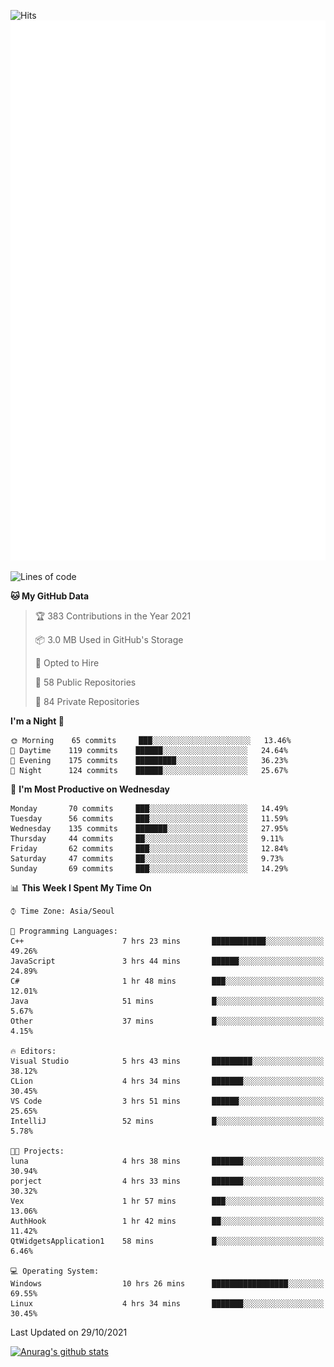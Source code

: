 ![Hits](https://hits.seeyoufarm.com/api/count/incr/badge.svg?url=https%3A%2F%2Fgithub.com%2Fkokose1234&count_bg=%2379C83D&title_bg=%23555555&icon=apple.svg&icon_color=%23E7E7E7&title=hits&edge_flat=false)
<br/>
![Metrics](https://github.com/kokose1234/kokose1234/blob/main/github-metrics.svg)

<!--START_SECTION:waka-->
![Lines of code](https://img.shields.io/badge/From%20Hello%20World%20I%27ve%20Written-11.7%20million%20lines%20of%20code-blue)

**🐱 My GitHub Data** 

> 🏆 383 Contributions in the Year 2021
 > 
> 📦 3.0 MB Used in GitHub's Storage 
 > 
> 💼 Opted to Hire
 > 
> 📜 58 Public Repositories 
 > 
> 🔑 84 Private Repositories  
 > 
**I'm a Night 🦉** 

```text
🌞 Morning    65 commits     ███░░░░░░░░░░░░░░░░░░░░░░   13.46% 
🌆 Daytime    119 commits    ██████░░░░░░░░░░░░░░░░░░░   24.64% 
🌃 Evening    175 commits    █████████░░░░░░░░░░░░░░░░   36.23% 
🌙 Night      124 commits    ██████░░░░░░░░░░░░░░░░░░░   25.67%

```
📅 **I'm Most Productive on Wednesday** 

```text
Monday       70 commits     ███░░░░░░░░░░░░░░░░░░░░░░   14.49% 
Tuesday      56 commits     ███░░░░░░░░░░░░░░░░░░░░░░   11.59% 
Wednesday    135 commits    ███████░░░░░░░░░░░░░░░░░░   27.95% 
Thursday     44 commits     ██░░░░░░░░░░░░░░░░░░░░░░░   9.11% 
Friday       62 commits     ███░░░░░░░░░░░░░░░░░░░░░░   12.84% 
Saturday     47 commits     ██░░░░░░░░░░░░░░░░░░░░░░░   9.73% 
Sunday       69 commits     ███░░░░░░░░░░░░░░░░░░░░░░   14.29%

```


📊 **This Week I Spent My Time On** 

```text
⌚︎ Time Zone: Asia/Seoul

💬 Programming Languages: 
C++                      7 hrs 23 mins       ████████████░░░░░░░░░░░░░   49.26% 
JavaScript               3 hrs 44 mins       ██████░░░░░░░░░░░░░░░░░░░   24.89% 
C#                       1 hr 48 mins        ███░░░░░░░░░░░░░░░░░░░░░░   12.01% 
Java                     51 mins             █░░░░░░░░░░░░░░░░░░░░░░░░   5.67% 
Other                    37 mins             █░░░░░░░░░░░░░░░░░░░░░░░░   4.15%

🔥 Editors: 
Visual Studio            5 hrs 43 mins       █████████░░░░░░░░░░░░░░░░   38.12% 
CLion                    4 hrs 34 mins       ███████░░░░░░░░░░░░░░░░░░   30.45% 
VS Code                  3 hrs 51 mins       ██████░░░░░░░░░░░░░░░░░░░   25.65% 
IntelliJ                 52 mins             █░░░░░░░░░░░░░░░░░░░░░░░░   5.78%

🐱‍💻 Projects: 
luna                     4 hrs 38 mins       ███████░░░░░░░░░░░░░░░░░░   30.94% 
porject                  4 hrs 33 mins       ███████░░░░░░░░░░░░░░░░░░   30.32% 
Vex                      1 hr 57 mins        ███░░░░░░░░░░░░░░░░░░░░░░   13.06% 
AuthHook                 1 hr 42 mins        ██░░░░░░░░░░░░░░░░░░░░░░░   11.42% 
QtWidgetsApplication1    58 mins             █░░░░░░░░░░░░░░░░░░░░░░░░   6.46%

💻 Operating System: 
Windows                  10 hrs 26 mins      █████████████████░░░░░░░░   69.55% 
Linux                    4 hrs 34 mins       ███████░░░░░░░░░░░░░░░░░░   30.45%

```


 Last Updated on 29/10/2021
<!--END_SECTION:waka-->

[![Anurag's github stats](https://github-readme-stats.vercel.app/api?username=kokose1234&theme=dracula)](https://github.com/anuraghazra/github-readme-stats)



	
